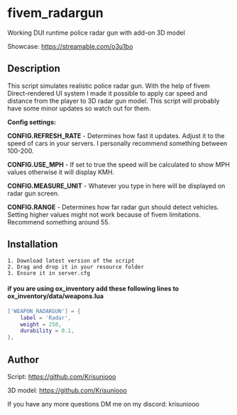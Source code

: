 # fivem_radargun
Working DUI runtime police radar gun with add-on 3D model 

Showcase: https://streamable.com/o3u1bo

## Description
This script simulates realistic police radar gun. With the help of fivem Direct-rendered UI system I made it possible to apply car speed and distance from the player to 3D radar gun model. This script will probably have some minor updates so watch out for them.


**Config settings:**

**CONFIG.REFRESH_RATE** - Determines how fast it updates. Adjust it to the speed of cars in your servers. I personally recommend something between 100-200.

**CONFIG.USE_MPH** - If set to true the speed will be calculated to show MPH values otherwise it will display KMH.

**CONFIG.MEASURE_UNIT** - Whatever you type in here will be displayed on radar gun screen.

**CONFIG.RANGE** - Determines how far radar gun should detect vehicles. Setting higher values might not work because of fivem limitations. Recommend something around 55.
## Installation
```
1. Download latest version of the script
2. Drag and drop it in your resource folder
3. Ensure it in server.cfg
```
#### if you are using ox_inventory add these following lines to ox_inventory/data/weapons.lua
```lua
['WEAPON_RADARGUN'] = {
	label = 'Radar',
	weight = 250,
	durability = 0.1,
},
```
## Author
Script: https://github.com/Krisuniooo

3D model: https://github.com/Krisuniooo

If you have any more questions DM me on my discord: krisuniooo
